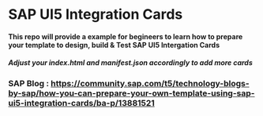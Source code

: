 # SAP UI5 Integration Cards

#### This repo will provide a example for begineers to learn how to prepare your template to design, build & Test SAP UI5 Intergation Cards


##### Adjust your index.html and manifest.json accordingly to add more cards

### SAP Blog : https://community.sap.com/t5/technology-blogs-by-sap/how-you-can-prepare-your-own-template-using-sap-ui5-integration-cards/ba-p/13881521
